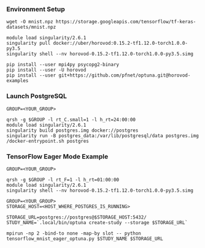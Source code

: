 ### Environment Setup

```console
wget -O mnist.npz https://storage.googleapis.com/tensorflow/tf-keras-datasets/mnist.npz
```

```console
module load singularity/2.6.1
singularity pull docker://uber/horovod:0.15.2-tf1.12.0-torch1.0.0-py3.5
singularity shell --nv horovod-0.15.2-tf1.12.0-torch1.0.0-py3.5.simg
```

```console
pip install --user mpi4py psycopg2-binary
pip install --user -U horovod
pip install --user git+https://github.com/pfnet/optuna.git@horovod-examples
```

### Launch PostgreSQL

```console
GROUP=<YOUR_GROUP>
```

```console
qrsh -g $GROUP -l rt_C.small=1 -l h_rt=24:00:00
module load singularity/2.6.1
singularity build postgres.img docker://postgres
singularity run -B postgres_data:/var/lib/postgresql/data postgres.img /docker-entrypoint.sh postgres
```

### TensorFlow Eager Mode Example

```console
GROUP=<YOUR_GROUP>

qrsh -g $GROUP -l rt_F=1 -l h_rt=01:00:00
module load singularity/2.6.1
singularity shell --nv horovod-0.15.2-tf1.12.0-torch1.0.0-py3.5.simg
```

```console
GROUP=<YOUR_GROUP>
STORAGE_HOST=<HOST_WHERE_POSTGRES_IS_RUNNING>

STORAGE_URL=postgres://postgres@$STORAGE_HOST:5432/
STUDY_NAME=`.local/bin/optuna create-study --storage $STORAGE_URL`
```

```console
mpirun -np 2 -bind-to none -map-by slot -- python tensorflow_mnist_eager_optuna.py $STUDY_NAME $STORAGE_URL
```
